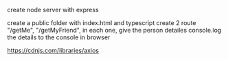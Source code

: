 create node server with express

create a public folder with index.html and typescript
create 2 route "/getMe", "/getMyFriend", in each one, give the person detailes
console.log the details to the console in browser

https://cdnjs.com/libraries/axios

<script src="https://cdnjs.cloudflare.com/ajax/libs/axios/0.26.0/axios.min.js" integrity="sha512-bPh3uwgU5qEMipS/VOmRqynnMXGGSRv+72H/N260MQeXZIK4PG48401Bsby9Nq5P5fz7hy5UGNmC/W1Z51h2GQ==" crossorigin="anonymous" referrerpolicy="no-referrer"></script>

